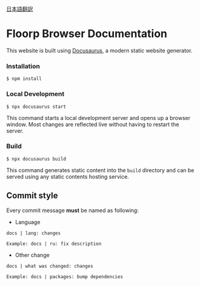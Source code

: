 [日本語翻訳](README_ja.md)

# Floorp Browser Documentation

This website is built using [Docusaurus](https://docusaurus.io/), a modern static website generator.

### Installation

```
$ npm install 
```

### Local Development

```
$ npx docusaurus start
```

This command starts a local development server and opens up a browser window. Most changes are reflected live without having to restart the server.

### Build

```
$ npx docusaurus build
```

This command generates static content into the `build` directory and can be served using any static contents hosting service.

## Commit style
Every commit message **must** be named as following:
* Language
```
docs | lang: changes

Example: docs | ru: fix description
```
* Other change
```
docs | what was changed: changes

Example: docs | packages: bump dependencies
```